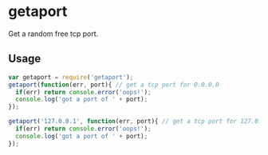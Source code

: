 # getaport

Get a random free tcp port.

## Usage

```javascript
var getaport = require('getaport');
getaport(function(err, port){ // get a tcp port for 0.0.0.0
  if(err) return console.error('oops!'); 
  console.log('got a port of ' + port);
});

getaport('127.0.0.1', function(err, port){ // get a tcp port for 127.0.0.1
  if(err) return console.error('oops!'); 
  console.log('got a port of ' + port);
});
```
